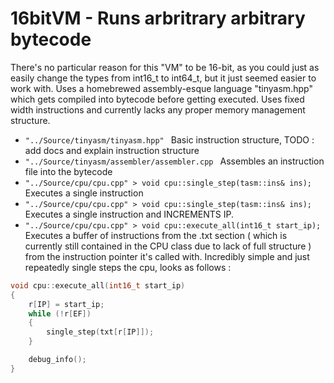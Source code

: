 # 16bitVM - Runs arbritrary arbitrary bytecode
There's no particular reason for this "VM" to be 16-bit, as you could just as easily change the types from int16_t to int64_t, but it just
seemed easier to work with. Uses a homebrewed assembly-esque language "tinyasm.hpp" which gets compiled into bytecode before getting executed.
Uses fixed width instructions and currently lacks any proper memory management structure. 

-  `"../Source/tinyasm/tinyasm.hpp" `
  Basic instruction structure, TODO : add docs and explain instruction structure
-  `"../Source/tinyasm/assembler/assembler.cpp `
  Assembles an instruction file into the bytecode
-  `"../Source/cpu/cpu.cpp" > void cpu::single_step(tasm::ins& ins); `
  Executes a single instruction
  -  `"../Source/cpu/cpu.cpp" > void cpu::single_step(tasm::ins& ins); `
  Executes a single instruction and INCREMENTS IP.
  -  `"../Source/cpu/cpu.cpp" > void cpu::execute_all(int16_t start_ip); `
  Executes a buffer of instructions from the .txt section ( which is currently still contained in the CPU class due to lack of full structure )
   from the instruction pointer it's called with. Incredibly simple and just repeatedly single steps the cpu, looks as follows : 
   
```cpp
void cpu::execute_all(int16_t start_ip)
{
    r[IP] = start_ip;
    while (!r[EF])
    {
        single_step(txt[r[IP]]);
    }

    debug_info();
} 
```
